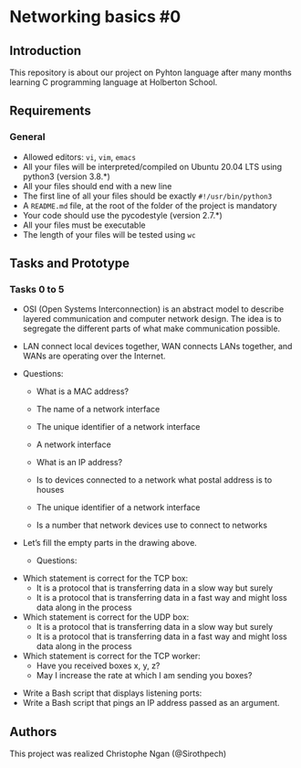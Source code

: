 # Networking basics #0

## Introduction
This repository is about our project on Pyhton language after many months learning C programming language at Holberton School.

## Requirements
### General
* Allowed editors: ```vi```, ```vim```, ```emacs```
* All your files will be interpreted/compiled on Ubuntu 20.04 LTS using python3 (version 3.8.*)
* All your files should end with a new line
* The first line of all your files should be exactly ```#!/usr/bin/python3```
* A ```README.md``` file, at the root of the folder of the project is mandatory
* Your code should use the pycodestyle (version 2.7.*)
* All your files must be executable
* The length of your files will be tested using ```wc```

## Tasks and Prototype
### Tasks 0 to 5

* OSI (Open Systems Interconnection) is an abstract model to describe layered communication and computer network design. The idea is to segregate the different parts of what make communication possible.
* LAN connect local devices together, WAN connects LANs together, and WANs are operating over the Internet.
* Questions:

    - What is a MAC address?

     - The name of a network interface
     - The unique identifier of a network interface
     - A network interface

    - What is an IP address?

     - Is to devices connected to a network what postal address is to houses
     - The unique identifier of a network interface
     - Is a number that network devices use to connect to networks

* Let’s fill the empty parts in the drawing above.

    - Questions:

 - Which statement is correct for the TCP box:
    - It is a protocol that is transferring data in a slow way but surely
    - It is a protocol that is transferring data in a fast way and might loss data along in the process
 - Which statement is correct for the UDP box:
    - It is a protocol that is transferring data in a slow way but surely
    - It is a protocol that is transferring data in a fast way and might loss data along in the process
 - Which statement is correct for the TCP worker:
    - Have you received boxes x, y, z?
    - May I increase the rate at which I am sending you boxes?
* Write a Bash script that displays listening ports:
* Write a Bash script that pings an IP address passed as an argument.

## Authors
This project was realized Christophe Ngan (@Sirothpech)
